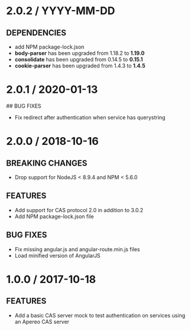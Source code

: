 # 2.0.2 / YYYY-MM-DD

## DEPENDENCIES

- add NPM package-lock.json
- **body-parser** has been upgraded from 1.18.2 to **1.19.0**
- **consolidate** has been upgraded from 0.14.5 to **0.15.1**
- **cookie-parser** has been upgraded from 1.4.3 to **1.4.5**

# 2.0.1 / 2020-01-13

## BUG FIXES

- Fix redirect after authentication when service has querystring

# 2.0.0 / 2018-10-16

## BREAKING CHANGES

- Drop support for NodeJS < 8.9.4 and NPM < 5.6.0

## FEATURES

- Add support for CAS protocol 2.0 in addition to 3.0.2
- Add NPM package-lock.json file

## BUG FIXES

- Fix missing angular.js and angular-route.min.js files
- Load minified version of AngularJS

# 1.0.0 / 2017-10-18

## FEATURES

- Add a basic CAS server mock to test authentication on services using an Apereo CAS server
